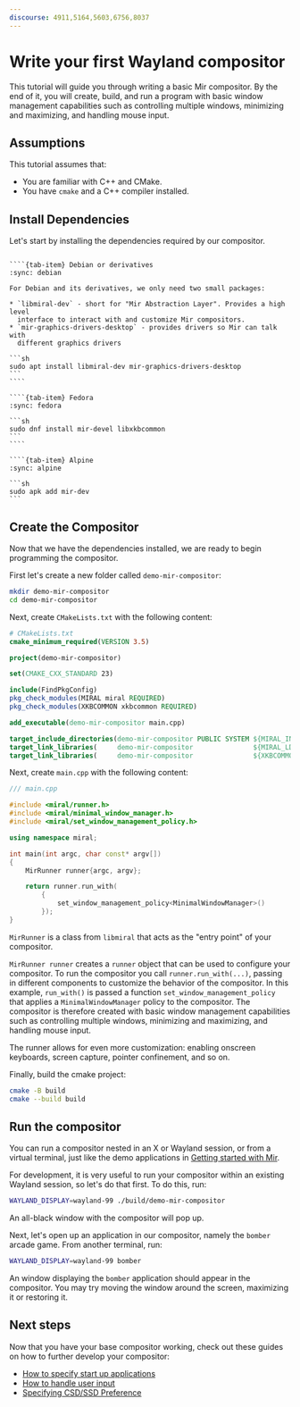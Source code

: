 ```yaml
---
discourse: 4911,5164,5603,6756,8037
---
```


# Write your first Wayland compositor
This tutorial will guide you through writing a basic Mir compositor. By the end
of it, you will create, build, and run a program with basic window management
capabilities such as controlling multiple windows, minimizing and maximizing,
and handling mouse input.

## Assumptions
This tutorial assumes that:

* You are familiar with C++ and CMake.
* You have `cmake` and a C++ compiler installed.

## Install Dependencies
Let's start by installing the dependencies required by our compositor.

`````{tab-set}

````{tab-item} Debian or derivatives
:sync: debian

For Debian and its derivatives, we only need two small packages:

* `libmiral-dev` - short for "Mir Abstraction Layer". Provides a high level
  interface to interact with and customize Mir compositors.
* `mir-graphics-drivers-desktop` - provides drivers so Mir can talk with
  different graphics drivers

```sh
sudo apt install libmiral-dev mir-graphics-drivers-desktop
```
````

````{tab-item} Fedora
:sync: fedora

```sh
sudo dnf install mir-devel libxkbcommon
```
````

````{tab-item} Alpine
:sync: alpine

```sh
sudo apk add mir-dev
```

`````

## Create the Compositor
Now that we have the dependencies installed, we are ready to begin programming
the compositor.

First let's create a new folder called `demo-mir-compositor`:

```sh
mkdir demo-mir-compositor
cd demo-mir-compositor
```

Next, create `CMakeLists.txt` with the following content:

```cmake
# CMakeLists.txt
cmake_minimum_required(VERSION 3.5)

project(demo-mir-compositor)

set(CMAKE_CXX_STANDARD 23)

include(FindPkgConfig)
pkg_check_modules(MIRAL miral REQUIRED)
pkg_check_modules(XKBCOMMON xkbcommon REQUIRED)

add_executable(demo-mir-compositor main.cpp)

target_include_directories(demo-mir-compositor PUBLIC SYSTEM ${MIRAL_INCLUDE_DIRS})
target_link_libraries(     demo-mir-compositor               ${MIRAL_LDFLAGS})
target_link_libraries(     demo-mir-compositor               ${XKBCOMMON_LIBRARIES})
```

Next, create `main.cpp` with the following content:

```cpp
/// main.cpp

#include <miral/runner.h>
#include <miral/minimal_window_manager.h>
#include <miral/set_window_management_policy.h>

using namespace miral;

int main(int argc, char const* argv[])
{
    MirRunner runner{argc, argv};

    return runner.run_with(
        {
            set_window_management_policy<MinimalWindowManager>()
        });
}
```


`MirRunner` is a class from `libmiral` that acts as the "entry point" of your
compositor.

`MirRunner runner` creates a `runner` object that can be used to configure your
compositor.  To run the compositor you call `runner.run_with(...)`, passing in
different components to customize the behavior of the compositor. In this
example, `run_with()` is passed a function `set_window_management_policy` that
applies a `MinimalWindowManager` policy to the compositor. The compositor is
therefore created with basic window management capabilities such as controlling
multiple windows, minimizing and maximizing, and handling mouse input.

The runner allows for even more customization: enabling onscreen keyboards,
screen capture, pointer confinement, and so on.


Finally, build the cmake project:

```sh
cmake -B build
cmake --build build
```

## Run the compositor
You can run a compositor nested in an X or Wayland session, or from a virtual
terminal, just like the demo applications in [Getting started with
Mir](getting-started-with-mir.md).

For development, it is very useful to run your compositor within an existing
Wayland session, so let's do that first. To do this, run:

```sh
WAYLAND_DISPLAY=wayland-99 ./build/demo-mir-compositor
```

An all-black window with the compositor will pop up.

Next, let's open up an application in our compositor, namely the `bomber` arcade
game.
From another terminal, run:

```sh
WAYLAND_DISPLAY=wayland-99 bomber
```

An window displaying the `bomber` application should appear in the compositor.
You may try moving the window around the screen, maximizing it or restoring it.

## Next steps
Now that you have your base compositor working, check out these guides on how to
further develop your compositor:

- [How to specify start up applications](/how-to/how-to-specify-startup-apps.md)
- [How to handle user input](/how-to/how-to-handle-keyboard-input.md)
- [Specifying CSD/SSD Preference](/how-to/specifying-csd-ssd-preference.md)
